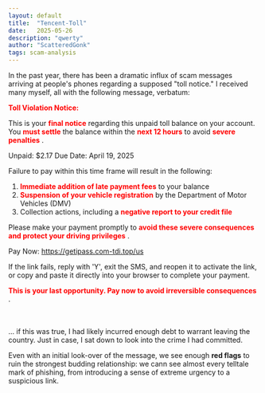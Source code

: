 ```yaml
---
layout: default
title:  "Tencent-Toll"
date:   2025-05-26
description: "qwerty"
author: "ScatteredGonk"
tags: scam-analysis
---
```


In the past year, there has been a dramatic influx of scam messages arriving at people's phones regarding a supposed "toll notice." I received many myself, all with the following message, verbatum:

<span style="color:red"> **Toll Violation Notice:** </span>

This is your <span style="color:red"> **final notice** </span> regarding this unpaid toll balance on your account. You <span style="color:red"> **must settle** </span> the balance within the <span style="color:red"> **next 12 hours** </span> to avoid <span style="color:red"> **severe penalties** </span>.

Unpaid: $2.17
Due Date: April 19, 2025

Failure to pay within this time frame will result in the following:

1. <span style="color:red"> **Immediate addition of late payment fees** </span> to your balance
2. <span style="color:red"> **Suspension of your vehicle registration** </span> by the Department of Motor Vehicles (DMV)
3. Collection actions, including a <span style="color:red"> **negative report to your credit file** </span>

Please make your payment promptly to<span style="color:red"> **avoid these severe consequences and protect your driving privileges** </span>.

Pay Now:
https://getipass.com-tdi.top/us

If the link fails, reply with 'Y', exit the SMS, and reopen it to activate the link, or copy and paste it directly into your browser to complete your payment.

<span style="color:red"> **This is your last opportunity. Pay now to avoid irreversible consequences** </span>.

<br>
<br>
... if this was true, I had likely incurred enough debt to warrant leaving the country. Just in case, I sat down to look into the crime I had committed. 

Even with an initial look-over of the message, we see enough **red flags** to ruin the strongest budding relationship: we cann see almost every telltale mark of phishing, from introducing a sense of extreme urgency to a suspicious link. 